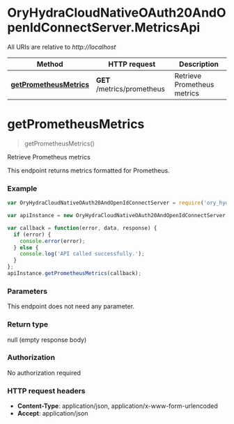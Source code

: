 # OryHydraCloudNativeOAuth20AndOpenIdConnectServer.MetricsApi

All URIs are relative to *http://localhost*

Method | HTTP request | Description
------------- | ------------- | -------------
[**getPrometheusMetrics**](MetricsApi.md#getPrometheusMetrics) | **GET** /metrics/prometheus | Retrieve Prometheus metrics


<a name="getPrometheusMetrics"></a>
# **getPrometheusMetrics**
> getPrometheusMetrics()

Retrieve Prometheus metrics

This endpoint returns metrics formatted for Prometheus.

### Example
```javascript
var OryHydraCloudNativeOAuth20AndOpenIdConnectServer = require('ory_hydra___cloud_native_o_auth_20_and_open_id_connect_server');

var apiInstance = new OryHydraCloudNativeOAuth20AndOpenIdConnectServer.MetricsApi();

var callback = function(error, data, response) {
  if (error) {
    console.error(error);
  } else {
    console.log('API called successfully.');
  }
};
apiInstance.getPrometheusMetrics(callback);
```

### Parameters
This endpoint does not need any parameter.

### Return type

null (empty response body)

### Authorization

No authorization required

### HTTP request headers

 - **Content-Type**: application/json, application/x-www-form-urlencoded
 - **Accept**: application/json


